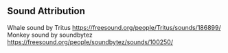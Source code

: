 ## Sound Attribution
Whale sound by Tritus https://freesound.org/people/Tritus/sounds/186899/
Monkey sound by soundbytez https://freesound.org/people/soundbytez/sounds/100250/
